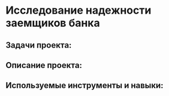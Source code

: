 # Исследование надежности заемщиков банка

## Задачи проекта:


## Описание проекта:



## Используемые инструменты и навыки:



